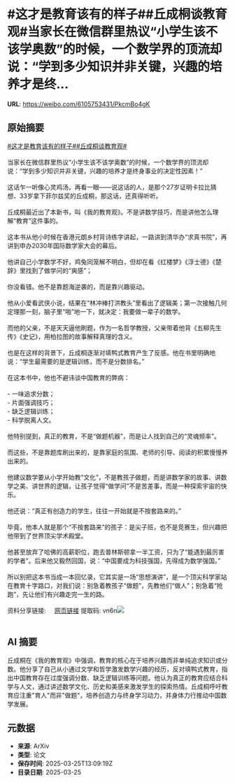 # #这才是教育该有的样子##丘成桐谈教育观#当家长在微信群里热议“小学生该不该学奥数”的时候，一个数学界的顶流却说：“学到多少知识并非关键，兴趣的培养才是终...

**URL**: https://weibo.com/6105753431/PkcmBo4gK

## 原始摘要

<a href="https://m.weibo.cn/search?containerid=231522type%3D1%26t%3D10%26q%3D%23%E8%BF%99%E6%89%8D%E6%98%AF%E6%95%99%E8%82%B2%E8%AF%A5%E6%9C%89%E7%9A%84%E6%A0%B7%E5%AD%90%23&amp;extparam=%23%E8%BF%99%E6%89%8D%E6%98%AF%E6%95%99%E8%82%B2%E8%AF%A5%E6%9C%89%E7%9A%84%E6%A0%B7%E5%AD%90%23" data-hide=""><span class="surl-text">#这才是教育该有的样子#</span></a><a href="https://m.weibo.cn/search?containerid=231522type%3D1%26t%3D10%26q%3D%23%E4%B8%98%E6%88%90%E6%A1%90%E8%B0%88%E6%95%99%E8%82%B2%E8%A7%82%23&amp;extparam=%23%E4%B8%98%E6%88%90%E6%A1%90%E8%B0%88%E6%95%99%E8%82%B2%E8%A7%82%23" data-hide=""><span class="surl-text">#丘成桐谈教育观#</span></a><br><br>当家长在微信群里热议“小学生该不该学奥数”的时候，一个数学界的顶流却说：“学到多少知识并非关键，兴趣的培养才是终身事业的决定性因素！”<br><br>这话乍一听像心灵鸡汤，再看一眼——说这话的人，是那个27岁证明卡拉比猜想、33岁拿下菲尔兹奖的丘成桐，那这话，还真得听听。<br><br>丘成桐最近出了本新书，叫《我的教育观》。不是讲数学技巧，而是讲他怎么理解“教育”这件事的。<br><br>这本书从他小时候在香港元朗乡村背诗练字讲起，一路讲到清华办“求真书院”，再讲到申办2030年国际数学家大会的幕后。<br><br>他讲自己小学数学不好，鸡兔同笼解不明白，但却在看《红楼梦》《浮士德》《楚辞》里找到了做学问的“爽感”；<br><br>你没看错。他不是靠题海逆袭的，而是靠兴趣驱动。<br><br>他从小爱看武侠小说，结果在“林冲棒打洪教头”里看出了逻辑美；第一次接触几何定理那一刻，脑子里“啪”地一下，就决定：我要做一辈子的数学。<br><br>而他的父亲，不是天天逼他刷题，作为一名哲学教授，父亲带着他背《五柳先生传》《史记》，用柏拉图的故事解释真理的含义。<br><br>也是在这样的背景下，丘成桐逐渐对填鸭式教育产生了反感。他在书里明确地说：“学生最需要的是逻辑训练，而不是分数排名。”<br><br>在这本书中，他也不避讳谈中国教育的弊病：<br><br>- 一味追求分数；<br>- 片面强调技巧；<br>- 缺乏逻辑训练；<br>- 科学脱离人文。<br><br>他特别提到，真正的教育，不是“做题机器”，而是让人找到自己的“灵魂频率”。<br><br>而这些，不是靠题库刷出来的，是靠家庭的氛围、老师的引导、阅读的积累慢慢养出来的。<br><br>他建议数学要从小学开始教“文化”，不是教孩子做题，而是讲数学家的故事、讲数学之美、讲世界的逻辑，让孩子觉得“做学问”不是苦差事，而是一种探索宇宙的快乐。<br><br>他还说：“真正有创造力的学生，往往一开始就是不按套路来的。”<br><br>毕竟，他本人就是那个“不按套路来”的孩子：是尖子班，也不是竞赛生，但兴趣把他带到了世界顶尖学术殿堂。<br><br>他甚至放弃了哈佛的高薪职位，跑去普林斯顿拿一半工资，只为了“能遇到最厉害的学者”。后来他又毅然回国，说：“中国要成为科技强国，先得成为数学强国。”<br><br>所以别把这本书当成一本回忆录，它其实是一场“思想演讲”，是一个顶尖科学家站在教育十字路口，对我们说：别急着教孩子“做题”，先教他们“做人”；别急着“抢跑”，先让他们有兴趣走完一生的路。<br><br>资料分享链接: <a href="https://weibo.cn/sinaurl?u=https%3A%2F%2Fpan.baidu.com%2Fs%2F1tWDyIZlpOkfqM8mH8j681Q%3Fpwd%3Dvn6n" data-hide=""><span class="url-icon"><img style="width: 1rem;height: 1rem" src="https://h5.sinaimg.cn/upload/2015/09/25/3/timeline_card_small_web_default.png" referrerpolicy="no-referrer"></span><span class="surl-text">网页链接</span></a> 提取码: vn6n<img style="" src="https://tvax2.sinaimg.cn/large/006Fd7o3ly1hztceogeuaj30uz0zkwp7.jpg" referrerpolicy="no-referrer"><br><br>

## AI 摘要

丘成桐在《我的教育观》中强调，教育的核心在于培养兴趣而非单纯追求知识或分数。他分享了自己从小通过文学和哲学激发数学兴趣的经历，反对填鸭式教育，指出中国教育存在过度强调分数、缺乏逻辑训练等问题。他认为真正的教育应结合科学与人文，通过讲述数学文化、历史和美感来激发学生的探索热情。丘成桐呼吁教育应注重"育人"而非"做题"，培养创造力与终身学习动力，并身体力行推动中国数学发展。

## 元数据

- **来源**: ArXiv
- **类型**: 论文
- **保存时间**: 2025-03-25T13:09:19Z
- **目录日期**: 2025-03-25
